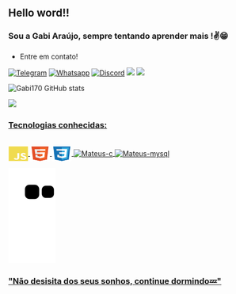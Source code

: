 ## Hello word!!

### Sou a Gabi Araújo, sempre tentando aprender mais !✌️😁
 
 * Entre em contato!

[![Telegram](https://img.shields.io/badge/Telegram-2CA5E0?style=for-the-badge&logo=telegram&logoColor=white)](https://t.me/Gaby170)
[![Whatsapp](https://img.shields.io/badge/WhatsApp-25D366?style=for-the-badge&logo=whatsapp&logoColor=white)](https://api.whatsapp.com/send?phone=55553199667932&text=Ol%C3%A1%2C%20gostaria%20de%20fazer%20um%20pedido)
[![Discord](https://img.shields.io/badge/Discord-7289DA?style=for-the-badge&logo=discord&logoColor=white)](https://discord.com/channels/@me/961447327149740033)
  <a href="www.linkedin.com/in/gabriele-de-araújo-oliveira-589668237" target="_blank"><img src="https://img.shields.io/badge/-LinkedIn-%230077B5?style=for-the-badge&logo=linkedin&logoColor=white" target="_blank"></a> 
 <a href = "mailto:biele2611@gmail.com"><img src="https://img.shields.io/badge/-Gmail-%23333?style=for-the-badge&logo=gmail&logoColor=white" target="_blank"></a>



![Gabi170 GitHub stats](https://github-readme-stats.vercel.app/api?username=Gabi170&show_icons=true&theme=tokyonight)
<div>
<a href="https://github.com/Gabi170">
<img height="180em" src="https://github-readme-stats.vercel.app/api/top-langs/?username=Gabi170&layout=compact&langs_count=7&theme=tokyonight"/>
</div>



### Tecnologias conhecidas:

<div style="display: inline_block"><br>
  <img align="center" alt="Mateus-Js" height="30" width="40" src="https://raw.githubusercontent.com/devicons/devicon/master/icons/javascript/javascript-plain.svg">
  <img align="center" alt="Mateus-HTML" height="30" width="40" src="https://raw.githubusercontent.com/devicons/devicon/master/icons/html5/html5-original.svg">
  <img align="center" alt="Mateus-CSS" height="30" width="40" src="https://raw.githubusercontent.com/devicons/devicon/master/icons/css3/css3-original.svg">
  <img align="center" alt="Mateus-c" height="30" width="40" src="https://cdn.jsdelivr.net/gh/devicons/devicon/icons/c/c-plain.svg">
  <img align="center" alt="Mateus-mysql" height="30" width="40" src="https://cdn.jsdelivr.net/gh/devicons/devicon/icons/mysql/mysql-original.svg" >
 </div>

![snake gif](https://github.com/Gabi170/Gabi170/blob/output/github-contribution-grid-snake.svg)
 

### "Não desisita dos seus sonhos, continue dormindo💤"

 



